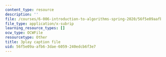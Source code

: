 ```yaml
---
content_type: resource
description: ''
file: /courses/6-006-introduction-to-algorithms-spring-2020/56f5e09aafb63dae6059240edcb6f3e7_r4-cftqTcdI.srt
file_type: application/x-subrip
learning_resource_types: []
ocw_type: OCWFile
resourcetype: Other
title: 3play caption file
uid: 56f5e09a-afb6-3dae-6059-240edcb6f3e7
---
```

